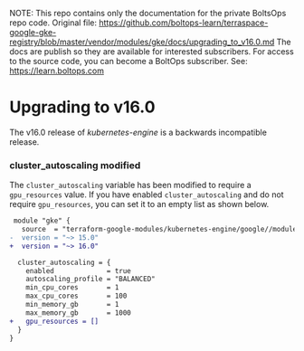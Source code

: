 <!-- note marker start -->
NOTE: This repo contains only the documentation for the private BoltsOps repo code.
Original file: https://github.com/boltops-learn/terraspace-google-gke-registry/blob/master/vendor/modules/gke/docs/upgrading_to_v16.0.md
The docs are publish so they are available for interested subscribers.
For access to the source code, you can become a BoltOps subscriber.
See: https://learn.boltops.com

<!-- note marker end -->

# Upgrading to v16.0

The v16.0 release of *kubernetes-engine* is a backwards incompatible release.

### cluster_autoscaling modified
The `cluster_autoscaling` variable has been modified to require a `gpu_resources` value. If you have enabled `cluster_autoscaling` and do not require `gpu_resources`, you can set it to an empty list as shown below.

```diff
 module "gke" {
   source  = "terraform-google-modules/kubernetes-engine/google//modules/private-cluster"
-  version = "~> 15.0"
+  version = "~> 16.0"

  cluster_autoscaling = {
    enabled             = true
    autoscaling_profile = "BALANCED"
    min_cpu_cores       = 1
    max_cpu_cores       = 100
    min_memory_gb       = 1
    max_memory_gb       = 1000
+   gpu_resources = []
  }
}
```
